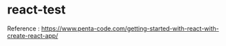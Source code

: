 # react-test
Reference : https://www.penta-code.com/getting-started-with-react-with-create-react-app/
